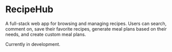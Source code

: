 # RecipeHub

A full-stack web app for browsing and managing recipes. Users can search, comment on, save their favorite recipes, generate meal plans based on their needs, and create custom meal plans.

Currently in development.
